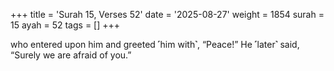 +++
title = 'Surah 15, Verses 52'
date = '2025-08-27'
weight = 1854
surah = 15
ayah = 52
tags = []
+++

who entered upon him and greeted ˹him with˺, “Peace!” He ˹later˺ said, “Surely we are afraid of you.”
